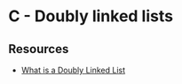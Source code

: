 # C - Doubly linked lists

## Resources

- [What is a Doubly Linked List](https://www.youtube.com/watch?v=k0pjD12bzP0)
